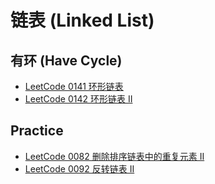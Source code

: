 # 链表 (Linked List)

## 有环 (Have Cycle)

- [LeetCode 0141 环形链表](https://leetcode-cn.com/problems/linked-list-cycle/)
- [LeetCode 0142 环形链表 II](https://leetcode-cn.com/problems/linked-list-cycle-ii/)

## Practice

- [LeetCode 0082 删除排序链表中的重复元素 II](https://leetcode-cn.com/problems/remove-duplicates-from-sorted-list-ii/)
- [LeetCode 0092 反转链表 II](https://leetcode-cn.com/problems/reverse-linked-list-ii/)
